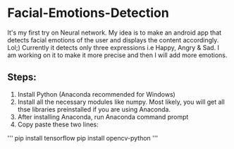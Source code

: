 # Facial-Emotions-Detection
It's my first try on Neural network. My idea is to make an android app that detects facial emotions of the user and displays the content accordingly. Lol;)
Currently it detects only three expressions i.e Happy, Angry & Sad. I am working on it to make it more precise and then I will add more emotions.

## Steps:
1. Install Python (Anaconda recommended for Windows)
2. Install all the necessary modules like numpy. Most likely, you will get all thse libraries preinstalled if you are using Anaconda.
3. After installing Anaconda, run Anaconda command prompt
4. Copy paste these two lines:

'''
pip install tensorflow
pip install opencv-python
'''
